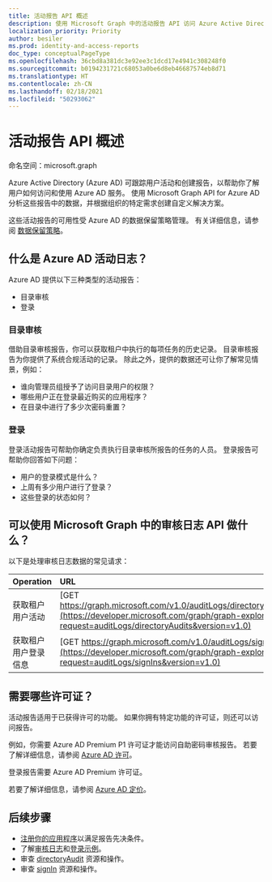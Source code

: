 ```yaml
---
title: 活动报告 API 概述
description: 使用 Microsoft Graph 中的活动报告 API 访问 Azure Active Directory 创建的报告，跟踪租户中的用户活动。
localization_priority: Priority
author: besiler
ms.prod: identity-and-access-reports
doc_type: conceptualPageType
ms.openlocfilehash: 36cbd8a381dc3e92ee3c1dcd17e4941c308248f0
ms.sourcegitcommit: b0194231721c68053a0be6d8eb46687574eb8d71
ms.translationtype: HT
ms.contentlocale: zh-CN
ms.lasthandoff: 02/18/2021
ms.locfileid: "50293062"
---
```

# <a name="activity-reports-api-overview"></a>活动报告 API 概述

命名空间：microsoft.graph

Azure Active Directory (Azure AD) 可跟踪用户活动和创建报告，以帮助你了解用户如何访问和使用 Azure AD 服务。 使用 Microsoft Graph API for Azure AD 分析这些报告中的数据，并根据组织的特定需求创建自定义解决方案。

这些活动报告的可用性受 Azure AD 的数据保留策略管理。 有关详细信息，请参阅 [数据保留策略](https://docs.microsoft.com/azure/active-directory/reports-monitoring/reference-reports-data-retention#how-long-does-azure-ad-store-the-data)。

## <a name="what-are-azure-ad-activity-logs"></a>什么是 Azure AD 活动日志？

Azure AD 提供以下三种类型的活动报告：

- 目录审核
- 登录

### <a name="directory-audits"></a>目录审核

借助目录审核报告，你可以获取租户中执行的每项任务的历史记录。 目录审核报告为你提供了系统合规活动的记录。 除此之外，提供的数据还可让你了解常见情景，例如：

- 谁向管理员组授予了访问目录用户的权限？
- 哪些用户正在登录最近购买的应用程序？
- 在目录中进行了多少次密码重置？

### <a name="sign-ins"></a>登录

登录活动报告可帮助你确定负责执行目录审核所报告的任务的人员。 登录报告可帮助你回答如下问题：

- 用户的登录模式是什么？
- 上周有多少用户进行了登录？
- 这些登录的状态如何？

## <a name="what-can-i-do-with-audit-log-apis-in-microsoft-graph"></a>可以使用 Microsoft Graph 中的审核日志 API 做什么？

以下是处理审核日志数据的常见请求：

Operation | URL
:----------|:----
获取租户用户活动 | [GET https://graph.microsoft.com/v1.0/auditLogs/directoryAudits](https://developer.microsoft.com/graph/graph-explorer?request=auditLogs/directoryAudits&version=v1.0)
获取租户用户登录信息 | [GET https://graph.microsoft.com/v1.0/auditLogs/signIns](https://developer.microsoft.com/graph/graph-explorer?request=auditLogs/signIns&version=v1.0)

## <a name="what-licenses-do-i-need"></a>需要哪些许可证？

活动报告适用于已获得许可的功能。 如果你拥有特定功能的许可证，则还可以访问报告。

例如，你需要 Azure AD Premium P1 许可证才能访问自助密码审核报告。  若要了解详细信息，请参阅 [Azure AD 许可](https://azure.microsoft.com/pricing/details/active-directory/)。

登录报告需要 Azure AD Premium 许可证。

若要了解详细信息，请参阅 [Azure AD 定价](https://azure.microsoft.com/pricing/details/active-directory/)。

## <a name="next-steps"></a>后续步骤

- [注册你的应用程序](/azure/active-directory/active-directory-reporting-api-prerequisites-azure-portal)以满足报告先决条件。 
- 了解[审核日志](/azure/active-directory/active-directory-reporting-api-audit-samples)和[登录示例](/azure/active-directory/active-directory-reporting-api-sign-in-activity-samples)。  
- 审查 [directoryAudit](directoryaudit.md) 资源和操作。
- 审查 [signIn](signin.md) 资源和操作。 
<!--
{
  "type": "#page.annotation",
  "suppressions": [
  ]
}
-->

